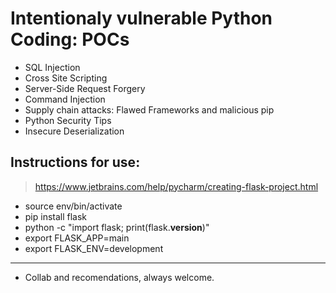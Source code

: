 
# Intentionaly vulnerable Python Coding: POCs

- SQL Injection
- Cross Site Scripting
- Server-Side Request Forgery 
- Command Injection
- Supply chain attacks: Flawed Frameworks and malicious pip
- Python Security Tips
- Insecure Deserialization


## Instructions for use:

> https://www.jetbrains.com/help/pycharm/creating-flask-project.html

- source env/bin/activate
- pip install flask
- python -c "import flask; print(flask.__version__)"
- export FLASK_APP=main
- export FLASK_ENV=development
---
- Collab and recomendations, always welcome.
